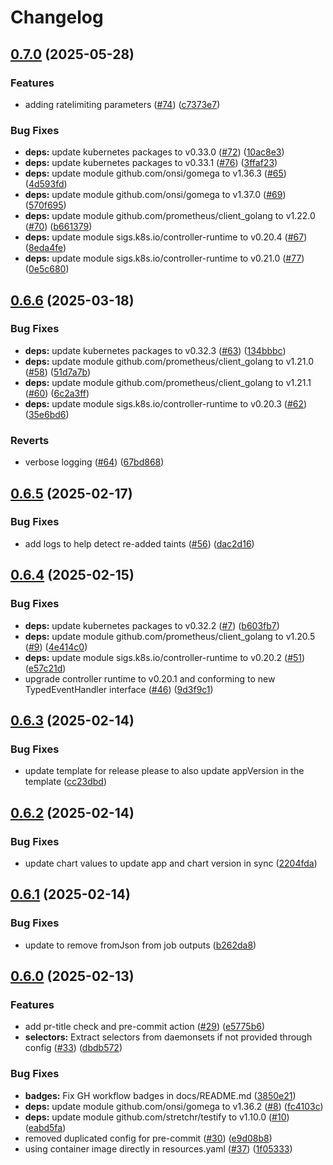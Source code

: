# Changelog

## [0.7.0](https://github.com/pelotech/nidhogg/compare/v0.6.6...v0.7.0) (2025-05-28)


### Features

* adding ratelimiting parameters ([#74](https://github.com/pelotech/nidhogg/issues/74)) ([c7373e7](https://github.com/pelotech/nidhogg/commit/c7373e723f37531057f45a67d521d28871f2435a))


### Bug Fixes

* **deps:** update kubernetes packages to v0.33.0 ([#72](https://github.com/pelotech/nidhogg/issues/72)) ([10ac8e3](https://github.com/pelotech/nidhogg/commit/10ac8e38a272ef74c181217a14780650cd1e73fc))
* **deps:** update kubernetes packages to v0.33.1 ([#76](https://github.com/pelotech/nidhogg/issues/76)) ([3ffaf23](https://github.com/pelotech/nidhogg/commit/3ffaf23801e96d6c94c910cd562a19997f2f1082))
* **deps:** update module github.com/onsi/gomega to v1.36.3 ([#65](https://github.com/pelotech/nidhogg/issues/65)) ([4d593fd](https://github.com/pelotech/nidhogg/commit/4d593fd4d0c4e2a0e529fa56092abd6847d9d251))
* **deps:** update module github.com/onsi/gomega to v1.37.0 ([#69](https://github.com/pelotech/nidhogg/issues/69)) ([570f695](https://github.com/pelotech/nidhogg/commit/570f6952e4dc1e7dc82e35dac094de75d4f331d8))
* **deps:** update module github.com/prometheus/client_golang to v1.22.0 ([#70](https://github.com/pelotech/nidhogg/issues/70)) ([b661379](https://github.com/pelotech/nidhogg/commit/b661379e6177a1f6d855ea891907a46aa39b2101))
* **deps:** update module sigs.k8s.io/controller-runtime to v0.20.4 ([#67](https://github.com/pelotech/nidhogg/issues/67)) ([8eda4fe](https://github.com/pelotech/nidhogg/commit/8eda4febe58e6858b9cfadca7d3d76f795aff4ab))
* **deps:** update module sigs.k8s.io/controller-runtime to v0.21.0 ([#77](https://github.com/pelotech/nidhogg/issues/77)) ([0e5c680](https://github.com/pelotech/nidhogg/commit/0e5c680e1d093df6251be7c7752c15f0f5f1e9eb))

## [0.6.6](https://github.com/pelotech/nidhogg/compare/v0.6.5...v0.6.6) (2025-03-18)


### Bug Fixes

* **deps:** update kubernetes packages to v0.32.3 ([#63](https://github.com/pelotech/nidhogg/issues/63)) ([134bbbc](https://github.com/pelotech/nidhogg/commit/134bbbc9acf2dd5d4c7cf021ae4626a3cf916093))
* **deps:** update module github.com/prometheus/client_golang to v1.21.0 ([#58](https://github.com/pelotech/nidhogg/issues/58)) ([51d7a7b](https://github.com/pelotech/nidhogg/commit/51d7a7b01d59db2376177c21d52815b5aa2a8d5b))
* **deps:** update module github.com/prometheus/client_golang to v1.21.1 ([#60](https://github.com/pelotech/nidhogg/issues/60)) ([6c2a3ff](https://github.com/pelotech/nidhogg/commit/6c2a3ffa2cc12fcdbc8b9f7df22c53f0939b17c7))
* **deps:** update module sigs.k8s.io/controller-runtime to v0.20.3 ([#62](https://github.com/pelotech/nidhogg/issues/62)) ([35e6bd6](https://github.com/pelotech/nidhogg/commit/35e6bd62c4df8f0d67a88f487666dba852cdf7c6))


### Reverts

* verbose logging ([#64](https://github.com/pelotech/nidhogg/issues/64)) ([67bd868](https://github.com/pelotech/nidhogg/commit/67bd8688d12cb7223f461d324906fa19781fdfa5))

## [0.6.5](https://github.com/pelotech/nidhogg/compare/v0.6.4...v0.6.5) (2025-02-17)


### Bug Fixes

* add logs to help detect re-added taints ([#56](https://github.com/pelotech/nidhogg/issues/56)) ([dac2d16](https://github.com/pelotech/nidhogg/commit/dac2d16c989630d62d247463d5c43cf5c12115d8))

## [0.6.4](https://github.com/pelotech/nidhogg/compare/v0.6.3...v0.6.4) (2025-02-15)


### Bug Fixes

* **deps:** update kubernetes packages to v0.32.2 ([#7](https://github.com/pelotech/nidhogg/issues/7)) ([b603fb7](https://github.com/pelotech/nidhogg/commit/b603fb73d4bc939e463894b585fa08d3faa6eef6))
* **deps:** update module github.com/prometheus/client_golang to v1.20.5 ([#9](https://github.com/pelotech/nidhogg/issues/9)) ([4e414c0](https://github.com/pelotech/nidhogg/commit/4e414c0ccfed7e67a5127bc4c60c00ab36052ea7))
* **deps:** update module sigs.k8s.io/controller-runtime to v0.20.2 ([#51](https://github.com/pelotech/nidhogg/issues/51)) ([e57c21d](https://github.com/pelotech/nidhogg/commit/e57c21d963816f6baa4b07cc07d955e902258e20))
* upgrade controller runtime to v0.20.1 and conforming to new TypedEventHandler interface ([#46](https://github.com/pelotech/nidhogg/issues/46)) ([9d3f9c1](https://github.com/pelotech/nidhogg/commit/9d3f9c1b787f5f7a11fda6b6b3b64d514d394300))

## [0.6.3](https://github.com/pelotech/nidhogg/compare/v0.6.2...v0.6.3) (2025-02-14)


### Bug Fixes

* update template for release please to also update appVersion in the template ([cc23dbd](https://github.com/pelotech/nidhogg/commit/cc23dbd5ea5ad2f8f38626699c4d36038b420d6b))

## [0.6.2](https://github.com/pelotech/nidhogg/compare/v0.6.1...v0.6.2) (2025-02-14)


### Bug Fixes

* update chart values to update app and chart version in sync ([2204fda](https://github.com/pelotech/nidhogg/commit/2204fda99ea41abb3ff5748c9e5d774738dae7a4))

## [0.6.1](https://github.com/pelotech/nidhogg/compare/v0.6.0...v0.6.1) (2025-02-14)


### Bug Fixes

* update to remove fromJson from job outputs ([b262da8](https://github.com/pelotech/nidhogg/commit/b262da8b4a061ade45cc476771ee7c074cee6a91))

## [0.6.0](https://github.com/pelotech/nidhogg/compare/v0.5.3...v0.6.0) (2025-02-13)


### Features

* add pr-title check and pre-commit action ([#29](https://github.com/pelotech/nidhogg/issues/29)) ([e5775b6](https://github.com/pelotech/nidhogg/commit/e5775b6639c8866cb946d159926d9530ba08ee0a))
* **selectors:** Extract selectors from daemonsets if not provided through config ([#33](https://github.com/pelotech/nidhogg/issues/33)) ([dbdb572](https://github.com/pelotech/nidhogg/commit/dbdb5727ff2e986c73ce7fae492dc6ba9f662d3e))


### Bug Fixes

* **badges:** Fix GH workflow badges in docs/README.md ([3850e21](https://github.com/pelotech/nidhogg/commit/3850e2119e8559b7d621ed54e87c70326f40c904))
* **deps:** update module github.com/onsi/gomega to v1.36.2 ([#8](https://github.com/pelotech/nidhogg/issues/8)) ([fc4103c](https://github.com/pelotech/nidhogg/commit/fc4103c9514175cbcd555e7b3c283a4f05f0500d))
* **deps:** update module github.com/stretchr/testify to v1.10.0 ([#10](https://github.com/pelotech/nidhogg/issues/10)) ([eabd5fa](https://github.com/pelotech/nidhogg/commit/eabd5faed9c6d855250ca7e7f1ff52eda1a789c2))
* removed duplicated config for pre-commit ([#30](https://github.com/pelotech/nidhogg/issues/30)) ([e9d08b8](https://github.com/pelotech/nidhogg/commit/e9d08b8dad1ce7ce9b204cb3f79c67b20b748008))
* using container image directly in resources.yaml ([#37](https://github.com/pelotech/nidhogg/issues/37)) ([1f05333](https://github.com/pelotech/nidhogg/commit/1f053339642edb083decdf03e92709de433eec06))
